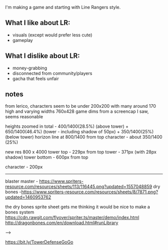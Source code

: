 I'm making a game and starting with Line Rangers style.

## What I like about LR:

-   visuals (except would prefer less cute)
-   gameplay

## What I dislike about LR:

-   money-grabbing
-   disconnected from community/players
-   gacha that feels unfair

## notes

from lerico, characters seem to be under 200x200 with many around 170 high and
varying widths 760x428 game dims from a screencap I saw, seems reasonable

heights zoomed in total - 400/1400(28.5%) (above tower) + 650/1400(46.4%)
(tower - including shadow of 50px) + 350/1400(25%) (below tower) horizon line at
800/1400 from top character - about 350/1400 (25%)

new res 800 x 4000 tower top - 229px from top tower - 371px (with 28px shadow)
tower bottom - 600px from top

character - 200px

---

blaster master -
https://www.spriters-resource.com/resources/sheets/113/116445.png?updated=1557048859
dry
bones -https://www.spriters-resource.com/resources/sheets/8/7871.png?updated=1460953762

the dry bones sprite sheet gets me thinking it would be nice to make a bones
system https://cdn.rawgit.com/flyover/spriter.ts/master/demo/index.html
http://dragonbones.com/en/download.html#runLibrary

-->

https://bit.ly/TowerDefenseGoGo
